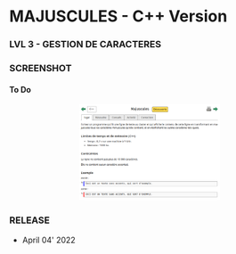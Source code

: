 # MAJUSCULES - C++ Version
### LVL 3 - GESTION DE CARACTERES 

### **SCREENSHOT**

#### To Do
<div align="center">
    <img
        src="https://github.com/Ayckinn/CPP/blob/main/FRANCE_IOI/LEVEL_03/3_Gestion_de_caracteres/3_majuscules/todo.png"
        alt="DEMO"
        style="width:50%">
</div>

### **RELEASE**

- April 04' 2022